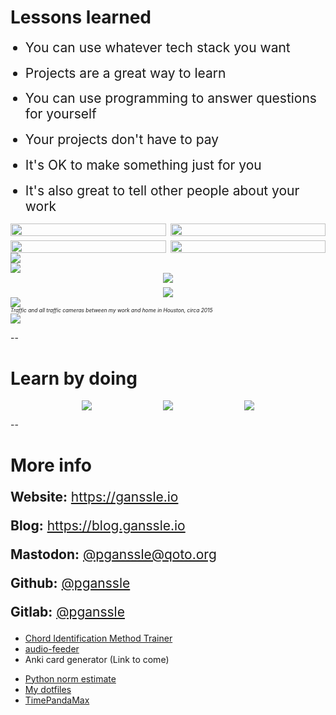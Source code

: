 # Lessons learned

<style>
ul.wrap-up li {
    margin-top: 0.75em;
    margin-bottom: 0.75em;
    font-size: 1.5em;
}

div.wrap-up {
    font-size: 1.5em;
}
</style>

<div class="side-by-side">
<div class="left-container left">
<ul class="wrap-up">
<li>You can use whatever tech stack you want</li>
<li class="fragment fae-in" data-fragment-index="0">Projects are a great way to learn</li>
<li class="fragment fade-in" data-fragment-index="1">You can use programming to answer questions for yourself</li>
<li class="fragment fade-in" data-fragment-index="2">Your projects don't have to pay</li>
<li class="fragment fade-in" data-fragment-index="3">It's OK to make something just for you</li>
<li class="fragment fade-in" data-fragment-index="4">It's also great to tell other people about your work</li>
</ul>
</div>
<div class="right">
<!-- Tech stack -->
<div class="fragment fade-out nospace-fragment disappearing-fragment"
     style="display: grid; grid-template-columns: 1fr 1fr; gap: 0.5em;" data-fragment-index="0">
  <img src="external-images/logos/Python.svg" style="width: 100%; height: auto;">
  <img src="external-images/logos/rust.svg" style="width: 100%; height: auto;">
  <img src="external-images/logos/excel.svg" style="width: 100%; height: auto;">
  <img src="images/generated/bash_scripts.png" style="width: 100%; height: auto; margin: auto">
</div>
<!-- Learning opportunity -->
<div class="fragment fade-in-and-out nospace-fragment disappearing-fragment" data-fragment-index="0">
    <img src="external-images/fair-use/automate-the-boring-stuff.jpg" style="max-height: 80dvh">
</div>
<!-- Answering questions -->
<div class="fragment fade-in-and-out nospace-fragment disappearing-fragment" data-fragment-index="1">
    <img src="images/figures/triunvirato-podcast-2015-03-31.png">
</div>
<!-- Don't have to pay -->
<div class="fragment fade-in-and-out nospace-fragment disappearing-fragment"
     style="display:grid; grid-template-columns: 1fr; gap: 0.5em;" data-fragment-index="2">
     <img src="images/screenshots/chord-trainer-pwa-install-dialog.png" style="max-width: 100%; height: auto; margin: auto">
     <img src="images/screenshots/chord-trainer-pwa-install-icon.png" style="max-width: 100%; height: auto; margin: auto">
</div>
<!-- Make something for you -->
<div class="fragment fade-in-and-out nospace-fragment disappearing-fragment centered-container" data-fragment-index="3">
     <img src="images/screenshots/houston-composite-map.png">
    <div class="caption" style="font-style: italic; font-size: 0.6em">Traffic and all traffic cameras between my work and home in Houston, circa 2015</div>
</div>

<!-- Tell people about it -->
<div class="centered-container fragment fade-in-and-out nospace-fragment disappearing-fragment" data-fragment-index="4">
     <img src="images/screenshots/pycon-lightning-talks.png" style="max-width: 100%; height: auto; max-height: 80dvh; margin: auto">
</div>
</div>
</div>

--

# Learn by doing

<div style="display: flex; flex-direction: row; justify-content: space-evenly; align-items: center">
<img src="images/screenshots/chord-trainer-pwa-install-app.png"
    class="screenshot mobile-screenshot">
<img src="images/screenshots/chord-trainer-pwa-install-installing.png",
    class="screenshot mobile-screenshot">
<img src="images/screenshots/chord-trainer-pwa-install-icon.png">
</div>

--

# More info

<div class="centered-container">
<div class="left-container" style="font-size: 1.5em">
<p><b>Website:</b> <a href="https://ganssle.io">https://ganssle.io</a></p>
<p><b>Blog:</b> <a href="https://blog.ganssle.io">https://blog.ganssle.io</a></p>
<p><b>Mastodon:</b> <a href="https://qoto.org/@pganssle">@pganssle@qoto.org</a></p>
<p><b>Github:</b> <a href="https://github.com/pganssle">@pganssle</a></p>
<p><b>Gitlab:</b> <a href="https://gitlab.com/pganssle">@pganssle</a></p>
</div>


<div class="side-by-side">
<div class="left">

- [Chord Identification Method Trainer](https://pganssle.github.io/cim/)
- [audio-feeder](https://github.com/pganssle/audio-feeder)
- Anki card generator (Link to come)

</div>
<div class="right">

- [Python norm estimate](https://github.com/pganssle/python-norm-estimate)
- [My dotfiles](https://github.com/pganssle/dotfiles)
- [TimePandaMax](https://youtube.com/@TimePandaMax)

</div>
</div>
